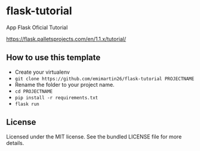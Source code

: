 # flask-tutorial
App Flask Oficial Tutorial

https://flask.palletsprojects.com/en/1.1.x/tutorial/
 
## How to use this template 

- Create your virtualenv
- `git clone https://github.com/emimartin26/flask-tutorial PROJECTNAME`
- Rename the folder to your project name.
- `cd PROJECTNAME`
- `pip install -r requirements.txt`
- `flask run`

## License
Licensed under the MIT license. See the bundled LICENSE file for more details.